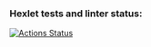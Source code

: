 ### Hexlet tests and linter status:
[![Actions Status](https://github.com/AnuarBey/frontend-project-44/workflows/hexlet-check/badge.svg)](https://github.com/AnuarBey/frontend-project-44/actions)